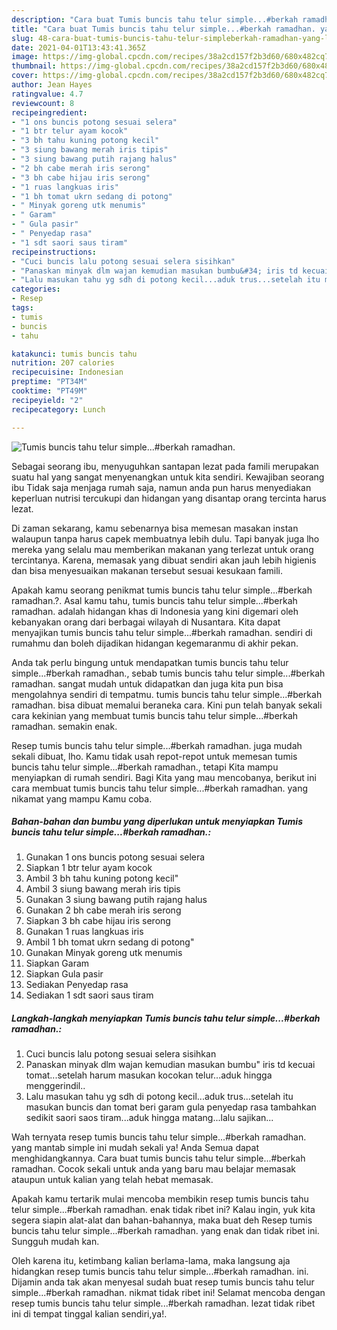 ```yaml
---
description: "Cara buat Tumis buncis tahu telur simple...#berkah ramadhan. yang lezat Untuk Jualan"
title: "Cara buat Tumis buncis tahu telur simple...#berkah ramadhan. yang lezat Untuk Jualan"
slug: 48-cara-buat-tumis-buncis-tahu-telur-simpleberkah-ramadhan-yang-lezat-untuk-jualan
date: 2021-04-01T13:43:41.365Z
image: https://img-global.cpcdn.com/recipes/38a2cd157f2b3d60/680x482cq70/tumis-buncis-tahu-telur-simpleberkah-ramadhan-foto-resep-utama.jpg
thumbnail: https://img-global.cpcdn.com/recipes/38a2cd157f2b3d60/680x482cq70/tumis-buncis-tahu-telur-simpleberkah-ramadhan-foto-resep-utama.jpg
cover: https://img-global.cpcdn.com/recipes/38a2cd157f2b3d60/680x482cq70/tumis-buncis-tahu-telur-simpleberkah-ramadhan-foto-resep-utama.jpg
author: Jean Hayes
ratingvalue: 4.7
reviewcount: 8
recipeingredient:
- "1 ons buncis potong sesuai selera"
- "1 btr telur ayam kocok"
- "3 bh tahu kuning potong kecil"
- "3 siung bawang merah iris tipis"
- "3 siung bawang putih rajang halus"
- "2 bh cabe merah iris serong"
- "3 bh cabe hijau iris serong"
- "1 ruas langkuas iris"
- "1 bh tomat ukrn sedang di potong"
- " Minyak goreng utk menumis"
- " Garam"
- " Gula pasir"
- " Penyedap rasa"
- "1 sdt saori saus tiram"
recipeinstructions:
- "Cuci buncis lalu potong sesuai selera sisihkan"
- "Panaskan minyak dlm wajan kemudian masukan bumbu&#34; iris td kecuai tomat...setelah harum masukan kocokan telur...aduk hingga menggerindil.."
- "Lalu masukan tahu yg sdh di potong kecil...aduk trus...setelah itu masukan buncis dan tomat beri garam gula penyedap rasa tambahkan sedikit saori saos tiram...aduk hingga matang...lalu sajikan..."
categories:
- Resep
tags:
- tumis
- buncis
- tahu

katakunci: tumis buncis tahu 
nutrition: 207 calories
recipecuisine: Indonesian
preptime: "PT34M"
cooktime: "PT49M"
recipeyield: "2"
recipecategory: Lunch

---
```



![Tumis buncis tahu telur simple...#berkah ramadhan.](https://img-global.cpcdn.com/recipes/38a2cd157f2b3d60/680x482cq70/tumis-buncis-tahu-telur-simpleberkah-ramadhan-foto-resep-utama.jpg)

Sebagai seorang ibu, menyuguhkan santapan lezat pada famili merupakan suatu hal yang sangat menyenangkan untuk kita sendiri. Kewajiban seorang ibu Tidak saja menjaga rumah saja, namun anda pun harus menyediakan keperluan nutrisi tercukupi dan hidangan yang disantap orang tercinta harus lezat.

Di zaman  sekarang, kamu sebenarnya bisa memesan masakan instan walaupun tanpa harus capek membuatnya lebih dulu. Tapi banyak juga lho mereka yang selalu mau memberikan makanan yang terlezat untuk orang tercintanya. Karena, memasak yang dibuat sendiri akan jauh lebih higienis dan bisa menyesuaikan makanan tersebut sesuai kesukaan famili. 



Apakah kamu seorang penikmat tumis buncis tahu telur simple...#berkah ramadhan.?. Asal kamu tahu, tumis buncis tahu telur simple...#berkah ramadhan. adalah hidangan khas di Indonesia yang kini digemari oleh kebanyakan orang dari berbagai wilayah di Nusantara. Kita dapat menyajikan tumis buncis tahu telur simple...#berkah ramadhan. sendiri di rumahmu dan boleh dijadikan hidangan kegemaranmu di akhir pekan.

Anda tak perlu bingung untuk mendapatkan tumis buncis tahu telur simple...#berkah ramadhan., sebab tumis buncis tahu telur simple...#berkah ramadhan. sangat mudah untuk didapatkan dan juga kita pun bisa mengolahnya sendiri di tempatmu. tumis buncis tahu telur simple...#berkah ramadhan. bisa dibuat memalui beraneka cara. Kini pun telah banyak sekali cara kekinian yang membuat tumis buncis tahu telur simple...#berkah ramadhan. semakin enak.

Resep tumis buncis tahu telur simple...#berkah ramadhan. juga mudah sekali dibuat, lho. Kamu tidak usah repot-repot untuk memesan tumis buncis tahu telur simple...#berkah ramadhan., tetapi Kita mampu menyiapkan di rumah sendiri. Bagi Kita yang mau mencobanya, berikut ini cara membuat tumis buncis tahu telur simple...#berkah ramadhan. yang nikamat yang mampu Kamu coba.

<!--inarticleads1-->

##### Bahan-bahan dan bumbu yang diperlukan untuk menyiapkan Tumis buncis tahu telur simple...#berkah ramadhan.:

1. Gunakan 1 ons buncis potong sesuai selera
1. Siapkan 1 btr telur ayam kocok
1. Ambil 3 bh tahu kuning potong kecil&#34;
1. Ambil 3 siung bawang merah iris tipis
1. Gunakan 3 siung bawang putih rajang halus
1. Gunakan 2 bh cabe merah iris serong
1. Siapkan 3 bh cabe hijau iris serong
1. Gunakan 1 ruas langkuas iris
1. Ambil 1 bh tomat ukrn sedang di potong&#34;
1. Gunakan  Minyak goreng utk menumis
1. Siapkan  Garam
1. Siapkan  Gula pasir
1. Sediakan  Penyedap rasa
1. Sediakan 1 sdt saori saus tiram




<!--inarticleads2-->

##### Langkah-langkah menyiapkan Tumis buncis tahu telur simple...#berkah ramadhan.:

1. Cuci buncis lalu potong sesuai selera sisihkan
1. Panaskan minyak dlm wajan kemudian masukan bumbu&#34; iris td kecuai tomat...setelah harum masukan kocokan telur...aduk hingga menggerindil..
1. Lalu masukan tahu yg sdh di potong kecil...aduk trus...setelah itu masukan buncis dan tomat beri garam gula penyedap rasa tambahkan sedikit saori saos tiram...aduk hingga matang...lalu sajikan...




Wah ternyata resep tumis buncis tahu telur simple...#berkah ramadhan. yang mantab simple ini mudah sekali ya! Anda Semua dapat menghidangkannya. Cara buat tumis buncis tahu telur simple...#berkah ramadhan. Cocok sekali untuk anda yang baru mau belajar memasak ataupun untuk kalian yang telah hebat memasak.

Apakah kamu tertarik mulai mencoba membikin resep tumis buncis tahu telur simple...#berkah ramadhan. enak tidak ribet ini? Kalau ingin, yuk kita segera siapin alat-alat dan bahan-bahannya, maka buat deh Resep tumis buncis tahu telur simple...#berkah ramadhan. yang enak dan tidak ribet ini. Sungguh mudah kan. 

Oleh karena itu, ketimbang kalian berlama-lama, maka langsung aja hidangkan resep tumis buncis tahu telur simple...#berkah ramadhan. ini. Dijamin anda tak akan menyesal sudah buat resep tumis buncis tahu telur simple...#berkah ramadhan. nikmat tidak ribet ini! Selamat mencoba dengan resep tumis buncis tahu telur simple...#berkah ramadhan. lezat tidak ribet ini di tempat tinggal kalian sendiri,ya!.

